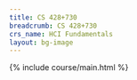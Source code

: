 ```yaml
---
title: CS 428+730
breadcrumb: CS 428+730
crs_name: HCI Fundamentals
layout: bg-image
---
```

{% include course/main.html %}
